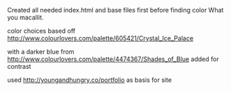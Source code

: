 Created all needed index.html and base files first before finding color What you macallit.

color choices based off http://www.colourlovers.com/palette/605421/Crystal_Ice_Palace

with a darker blue from http://www.colourlovers.com/palette/4474367/Shades_of_Blue
 added for contrast


used http://youngandhungry.co/portfolio as basis for site
